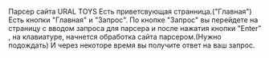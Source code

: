 Парсер сайта URAL TOYS
Есть приветсвующая странница.("Главная")
Есть кнопки "Главная" и "Запрос". По кнопке "Запрос" вы перейдете на страницу с вводом запроса для парсера и после нажатия кнопки "Enter" , на клавиатуре, начнется обработка сайта парсером.(Нужно подождать)
И через некоторе время вы получите ответ на ваш запрос.
